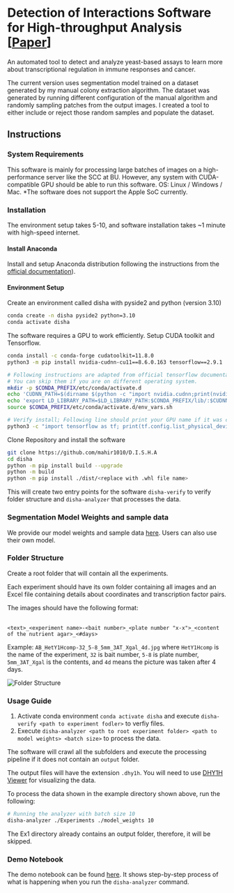 # Detection of Interactions Software for High-throughput Analysis [[Paper](https://www.nature.com/articles/s41467-023-42445-6)]

An automated tool to detect and analyze yeast-based assays to learn more about transcriptional regulation in immune
responses and cancer.

The current version uses segmentation model trained on a dataset generated by my manual colony extraction algorithm. The dataset was generated by running different configuration of the manual algorithm and randomly sampling patches from the output images. I created a tool to either include or reject those random samples and populate the dataset.

## Instructions

### System Requirements

This software is mainly for processing large batches of images on a high-performance server like the SCC at BU. However, any system with CUDA-compatible GPU should be able to run this software.  OS: Linux / Windows / Mac. *The software does not support the Apple SoC currently.

### Installation

The environment setup takes 5-10, and software installation takes ~1 minute with high-speed internet.

#### Install Anaconda

Install and setup Anaconda distribution following the instructions from the [official documentation](https://docs.anaconda.com/free/anaconda/install/index.html)).

#### Environment Setup

Create an environment called disha with pyside2 and python (version 3.10)

```bash
conda create -n disha pyside2 python=3.10
conda activate disha
```

The software requires a GPU to work efficiently. Setup CUDA toolkit and Tensorflow.

```bash
conda install -c conda-forge cudatoolkit=11.8.0
python3 -m pip install nvidia-cudnn-cu11==8.6.0.163 tensorflow==2.9.1

# Following instructions are adapted from official tensorflow documentation and are only necessary for linux distributions.
# You can skip them if you are on different operating system.
mkdir -p $CONDA_PREFIX/etc/conda/activate.d
echo 'CUDNN_PATH=$(dirname $(python -c "import nvidia.cudnn;print(nvidia.cudnn.__file__)"))' >> $CONDA_PREFIX/etc/conda/activate.d/env_vars.sh
echo 'export LD_LIBRARY_PATH=$LD_LIBRARY_PATH:$CONDA_PREFIX/lib/:$CUDNN_PATH/lib' >> $CONDA_PREFIX/etc/conda/activate.d/env_vars.sh
source $CONDA_PREFIX/etc/conda/activate.d/env_vars.sh

# Verify install; Following line should print your GPU name if it was correctly setup:
python3 -c "import tensorflow as tf; print(tf.config.list_physical_devices('GPU'))"
```

Clone Repository and install the software

```bash
git clone https://github.com/mahir1010/D.I.S.H.A
cd disha
python -m pip install build --upgrade
python -m build
python -m pip install ./dist/<replace with .whl file name>
```

This will create two entry points for the software ```disha-verify``` to verify folder structure and ```disha-analyzer``` that processes the data.

### Segmentation Model Weights and sample data

We provide our model weights and sample data [here](https://drive.google.com/drive/folders/1oZFCNsfJE_BUgq3KdY4buXx3_B-0tXht?usp=share_link). Users can also use their own model.

### Folder Structure

Create a root folder that will contain all the experiments.

Each experiment should have its own folder containing all images and an Excel file containing details about coordinates and transcription factor pairs.

The images should have the following format:

<br>```<text>_<experiment name>-<bait number>_<plate number "x-x">_<content of the nutrient agar>_<#days>```<br>

Example: ```AB_HetY1Hcomp-32_5-8_5mm_3AT_Xgal_4d.jpg``` where `HetY1Hcomp` is the name of the experiment, `32` is bait number, `5-8` is plate number, `5mm_3AT_Xgal` is the contents, and `4d` means the picture was taken after 4 days.

![Folder Structure](./docs/tree_structure.png)

### Usage Guide

1. Activate conda environment ```conda activate disha``` and execute ```disha-verify <path to experiment fodler>``` to verfiy files.
2. Execute ```disha-analyzer <path to root experiment folder> <path to model weights> <batch size>``` to process the data.

The software will crawl all the subfolders and execute the processing pipeline if it does not contain an `output` folder.

The output files will have the extension ```.dhy1h```. You will need to use <a href = "https://mahir1010.github.io/D.I.S.H.A-viewer/">DHY1H Viewer</a> for visualizing the data.

To process the data shown in the example directory shown above, run the following:

```bash
# Running the analyzer with batch size 10
disha-analyzer ./Experiments ./model_weights 10
```

The Ex1 directory already contains an output folder, therefore, it will be skipped.

### Demo Notebook

The demo notebook can be found [here](./docs/demo_notebook.ipynb). It shows step-by-step process of what is happening when you run the `disha-analyzer` command.
